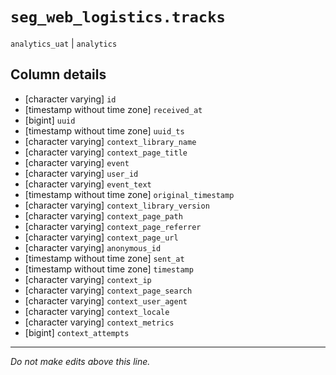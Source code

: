 # `seg_web_logistics.tracks`
`analytics_uat` | `analytics`

## Column details
* [character varying] `id`
* [timestamp without time zone] `received_at`
* [bigint]    `uuid`
* [timestamp without time zone] `uuid_ts`
* [character varying] `context_library_name`
* [character varying] `context_page_title`
* [character varying] `event`
* [character varying] `user_id`
* [character varying] `event_text`
* [timestamp without time zone] `original_timestamp`
* [character varying] `context_library_version`
* [character varying] `context_page_path`
* [character varying] `context_page_referrer`
* [character varying] `context_page_url`
* [character varying] `anonymous_id`
* [timestamp without time zone] `sent_at`
* [timestamp without time zone] `timestamp`
* [character varying] `context_ip`
* [character varying] `context_page_search`
* [character varying] `context_user_agent`
* [character varying] `context_locale`
* [character varying] `context_metrics`
* [bigint]    `context_attempts`

-------------------------------------------------------------------------------
*Do not make edits above this line.*

